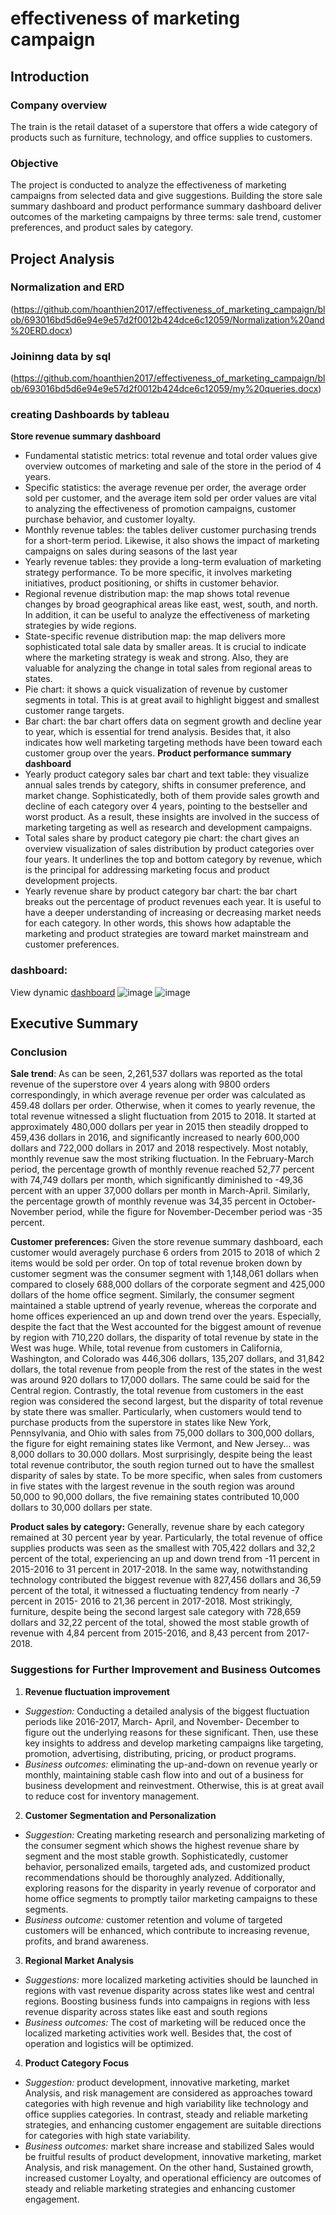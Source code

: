 # effectiveness of marketing campaign
## Introduction
### Company overview
The train is the retail dataset of a superstore that offers a wide category of products such as furniture, technology, and office supplies to customers.
### Objective
The project is conducted to analyze the effectiveness of marketing campaigns from selected data and give suggestions. Building the store sale summary dashboard and product performance summary dashboard deliver outcomes of the marketing campaigns by three terms: sale trend, customer preferences, and product sales by category.

## Project Analysis
### Normalization and ERD
(https://github.com/hoanthien2017/effectiveness_of_marketing_campaign/blob/693016bd5d6e94e9e57d2f0012b424dce6c12059/Normalization%20and%20ERD.docx)
### Joininng data by sql
(https://github.com/hoanthien2017/effectiveness_of_marketing_campaign/blob/693016bd5d6e94e9e57d2f0012b424dce6c12059/my%20queries.docx)
### creating Dashboards by tableau
**Store revenue summary dashboard**
- Fundamental statistic metrics: total revenue and total order values give overview outcomes of marketing and sale of the store in the period of 4 years. 
- Specific statistics: the average revenue per order, the average order sold per customer, and the average item sold per order values are vital to analyzing the effectiveness of promotion campaigns, customer purchase behavior, and customer loyalty. 
- Monthly revenue tables: the tables deliver customer purchasing trends for a short-term period. Likewise, it also shows the impact of marketing campaigns on sales during seasons of the last year
- Yearly revenue tables: they provide a long-term evaluation of marketing strategy performance. To be more specific, it involves marketing initiatives, product positioning, or shifts in customer behavior. 
- Regional revenue distribution map: the map shows total revenue changes by broad geographical areas like east, west, south, and north. In addition, it can be useful to analyze the effectiveness of marketing strategies by wide regions.
- State-specific revenue distribution map: the map delivers more sophisticated total sale data by smaller areas. It is crucial to indicate where the marketing strategy is weak and strong. Also, they are valuable for analyzing the change in total sales from regional areas to states.
- Pie chart: it shows a quick visualization of revenue by customer segments in total. This is at great avail to highlight biggest and smallest customer range targets.
- Bar chart: the bar chart offers data on segment growth and decline year to year, which is essential for trend analysis. Besides that, it also indicates how well marketing targeting methods have been toward each customer group over the years.
**Product performance summary dashboard**
- Yearly product category sales bar chart and text table: they visualize annual sales trends by category, shifts in consumer preference, and market change. Sophisticatedly, both of them provide sales growth and decline of each category over 4 years, pointing to the bestseller and worst product. As a result, these insights are involved in the success of marketing targeting as well as research and development campaigns.
- Total sales share by product category pie chart: the chart gives an overview visualization of sales distribution by product categories over four years. It underlines the top and bottom category by revenue, which is the principal for addressing marketing focus and product development projects. 
- Yearly revenue share by product category bar chart: the bar chart breaks out the percentage of product revenues each year. It is useful to have a deeper understanding of increasing or decreasing market needs for each category. In other words, this shows how adaptable the marketing and product strategies are toward market mainstream and customer preferences.

### dashboard:
View dynamic [dashboard](https://public.tableau.com/app/profile/thien.nguyen1439/viz/pj1_17039365354620/Dashboard2)
![image](https://github.com/hoanthien2017/effectiveness_of_marketing_campaign/blob/78103f648c7f4330781e1c06d646babd9c5574ec/hinh%202.png)
![image](https://github.com/hoanthien2017/effectiveness_of_marketing_campaign/blob/78103f648c7f4330781e1c06d646babd9c5574ec/hinh1%20.png)

## Executive Summary
### Conclusion
**Sale trend**:
As can be seen, 2,261,537 dollars was reported as the total revenue of the superstore over 4 years along with 9800 orders correspondingly, in which average revenue per order was calculated as 459.48 dollars per order. Otherwise, when it comes to yearly revenue, the total revenue witnessed a slight fluctuation from 2015 to 2018. It started at approximately 480,000 dollars per year in 2015 then steadily dropped to 459,436 dollars in 2016, and significantly increased to nearly 600,000 dollars and 722,000 dollars in 2017 and 2018 respectively. Most notably, monthly revenue saw the most striking fluctuation. In the February-March period, the percentage growth of monthly revenue reached 52,77 percent with 74,749 dollars per month, which significantly diminished to -49,36 percent with an upper 37,000 dollars per month in March-April. Similarly, the percentage growth of monthly revenue was 34,35 percent in October-November period, while the figure for November-December period was -35 percent. 

**Customer preferences:**
Given the store revenue summary dashboard, each customer would averagely purchase 6 orders from 2015 to 2018 of which 2 items would be sold per order. On top of total revenue broken down by customer segment was the consumer segment with 1,148,061 dollars when compared to closely 688,000 dollars of the corporate segment and 425,000 dollars of the home office segment. Similarly, the consumer segment maintained a stable uptrend of yearly revenue, whereas the corporate and home offices experienced an up and down trend over the years. Especially, despite the fact that the West accounted for the biggest amount of revenue by region with 710,220 dollars, the disparity of total revenue by state in the West was huge. While, total revenue from customers in California, Washington, and Colorado was 446,306 dollars, 135,207 dollars, and 31,842 dollars, the total revenue from people from the rest of the states in the west was around 920 dollars to 17,000 dollars. The same could be said for the Central region. Contrastly, the total revenue from customers in the east region was considered the second largest, but the disparity of total revenue by state there was smaller. Particularly, when customers would tend to purchase products from the superstore in states like New York, Pennsylvania, and Ohio with sales from 75,000 dollars to 300,000 dollars, the figure for eight remaining states like Vermont, and New Jersey… was 8,000 dollars to 30.000 dollars. Most surprisingly, despite being the least total revenue contributor, the south region turned out to have the smallest disparity of sales by state. To be more specific, when sales from customers in five states with the largest revenue in the south region was around 50,000 to 90,000 dollars, the five remaining states contributed 10,000 dollars to 30,000 dollars per state. 

**Product sales by category:**
Generally, revenue share by each category remained at 30 percent year by year. Particularly, the total revenue of office supplies products was seen as the smallest with 705,422 dollars and 32,2 percent of the total, experiencing an up and down trend from -11 percent in 2015-2016 to 31 percent in 2017-2018. In the same way, notwithstanding technology contributed the biggest revenue with 827,456 dollars and 36,59 percent of the total, it witnessed a fluctuating tendency from nearly -7 percent in 2015- 2016 to 21,36 percent in 2017-2018. Most strikingly, furniture, despite being the second largest sale category with 728,659 dollars and 32,22 percent of the total, showed the most stable growth of revenue with 4,84 percent from 2015-2016, and 8,43 percent from 2017-2018.

### Suggestions for Further Improvement and Business Outcomes
1. **Revenue fluctuation improvement**
- *Suggestion:* Conducting a detailed analysis of the biggest fluctuation periods like 2016-2017, March- April, and November- December to figure out the underlying reasons for these significant. Then, use these key insights to address and develop marketing campaigns like targeting, promotion, advertising, distributing, pricing, or product programs. 
- *Business outcomes:* eliminating the up-and-down on revenue yearly or monthly, maintaining stable cash flow into and out of a business for business development and reinvestment. Otherwise, this is at great avail to reduce cost for inventory management.
2. **Customer Segmentation and Personalization**
- *Suggestion:* Creating marketing research and personalizing marketing of the consumer segment which shows the highest revenue share by segment and the most stable growth. Sophisticatedly, customer behavior, personalized emails, targeted ads, and customized product recommendations should be thoroughly analyzed. Additionally, exploring reasons for the disparity in yearly revenue of corporator and home office segments to promptly tailor marketing campaigns to these segments. 
- *Business outcome:* customer retention and volume of targeted customers will be enhanced, which contribute to increasing revenue, profits, and brand awareness. 
3. **Regional Market Analysis**
- *Suggestions:* more localized marketing activities should be launched in regions with vast revenue disparity across states like west and central regions. Boosting business funds into campaigns in regions with less revenue disparity across states like east and south regions
- *Business outcomes:* The cost of marketing will be reduced once the localized marketing activities work well. Besides that, the cost of operation and logistics will be optimized. 
4. **Product Category Focus**
- *Suggestion:* product development, innovative marketing, market Analysis, and risk management are considered as approaches toward categories with high revenue and high variability like technology and office supplies categories. In contrast, steady and reliable marketing strategies, and enhancing customer engagement are suitable directions for categories with high state variability. 
- *Business outcomes:* market share increase and stabilized Sales would be fruitful results of product development, innovative marketing, market Analysis, and risk management. On the other hand, Sustained growth, increased customer Loyalty, and operational efficiency are outcomes of steady and reliable marketing strategies and enhancing customer engagement.
